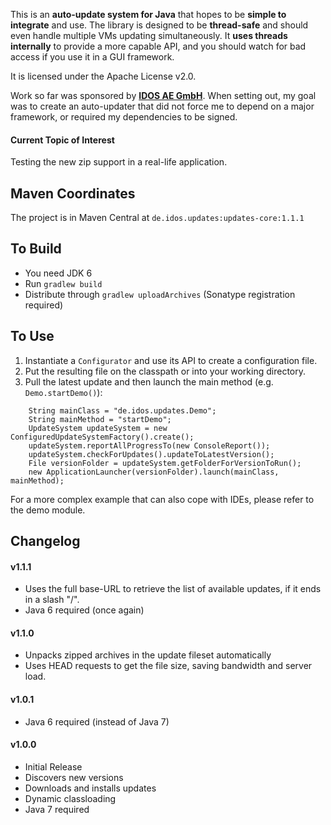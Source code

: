 This is an **auto-update system for Java** that hopes to be **simple to integrate** and use.
The library is designed to be **thread-safe** and should even handle multiple VMs updating simultaneously.
It **uses threads internally** to provide a more capable API,
 and you should watch for bad access if you use it in a GUI framework.

It is licensed under the Apache License v2.0.

Work so far was sponsored by **[IDOS AE GmbH](http://www.idos.de)**.
When setting out, my goal was to create an auto-updater that did not force me to depend on a major framework, or required my dependencies to be signed.

#### Current Topic of Interest
Testing the new zip support in a real-life application.

## Maven Coordinates
The project is in Maven Central at ``de.idos.updates:updates-core:1.1.1``

## To Build
* You need JDK 6
* Run ``gradlew build``
* Distribute through ``gradlew uploadArchives`` (Sonatype registration required)

## To Use
1. Instantiate a ``Configurator`` and use its API to create a configuration file.
2. Put the resulting file on the classpath or into your working directory.
3. Pull the latest update and then launch the main method (e.g. ``Demo.startDemo()``):

```
    String mainClass = "de.idos.updates.Demo";
    String mainMethod = "startDemo";
    UpdateSystem updateSystem = new ConfiguredUpdateSystemFactory().create();
    updateSystem.reportAllProgressTo(new ConsoleReport());
    updateSystem.checkForUpdates().updateToLatestVersion();
    File versionFolder = updateSystem.getFolderForVersionToRun();
    new ApplicationLauncher(versionFolder).launch(mainClass, mainMethod);
```

For a more complex example that can also cope with IDEs, please refer to the demo module.

## Changelog

#### v1.1.1
* Uses the full base-URL to retrieve the list of available updates, if it ends in a slash "/".
* Java 6 required (once again)

#### v1.1.0
* Unpacks zipped archives in the update fileset automatically
* Uses HEAD requests to get the file size, saving bandwidth and server load.

#### v1.0.1
* Java 6 required (instead of Java 7)

#### v1.0.0
* Initial Release
* Discovers new versions
* Downloads and installs updates
* Dynamic classloading
* Java 7 required
